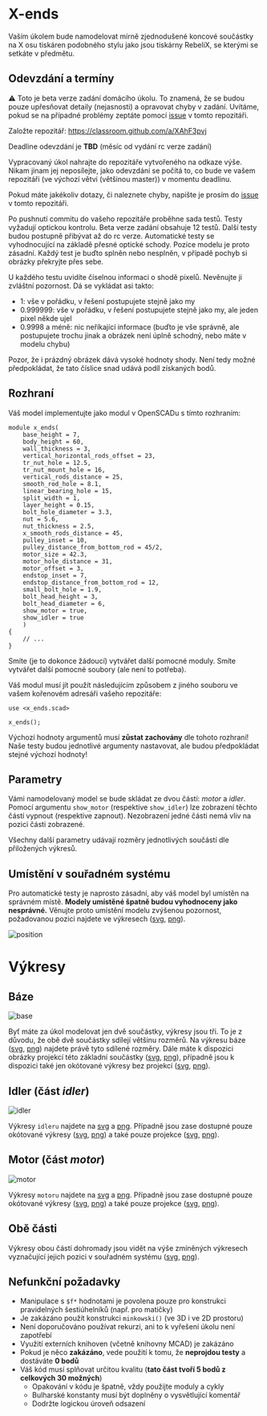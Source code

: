 # X-ends

Vaším úkolem bude namodelovat mírně zjednodušené koncové součástky na X osu tiskáren podobného stylu jako jsou tiskárny RebeliX, se kterými se setkáte v předmětu.

## Odevzdání a termíny

:warning: Toto je beta verze zadání domácího úkolu.
To znamená, že se budou pouze upřesňovat detaily (nejasnosti) a opravovat chyby v zadání.
Uvítáme, pokud se na případné problémy zeptáte pomocí
[issue] v tomto repozitáři.

Založte repozitář: https://classroom.github.com/a/XAhF3pvj

Deadline odevzdání je **TBD** (měsíc od vydání rc verze zadání)

Vypracovaný úkol nahrajte do repozitáře vytvořeného na odkaze výše.
Nikam jinam jej neposílejte, jako odevzdání se počítá to,
co bude ve vašem repozitáři (ve výchozí větvi (většinou master))
v momentu deadlinu.

Pokud máte jakékoliv dotazy, či naleznete chyby, napište je prosím do
[issue] v tomto repozitáři.

[issue]: https://github.com/3DprintFIT/B182HW-Assignmet/issues

Po pushnutí commitu do vašeho repozitáře proběhne sada testů.
Testy vyžadují optickou kontrolu. Beta verze zadání obsahuje 12 testů.
Další testy budou postupně přibývat až do rc verze.
Automatické testy se vyhodnocující na základě přesné optické schody.
Pozice modelu je proto zásadní.
Každý test je buďto splněn nebo nesplněn, v případě pochyb si obrázky překryjte přes sebe.

U každého testu uvidíte číselnou informaci o shodě pixelů. Nevěnujte ji zvláštní pozornost.
Dá se vykládat asi takto:

 * 1: vše v pořádku, v řešení postupujete stejně jako my
 * 0.999999: vše v pořádku, v řešení postupujete stejně jako my, ale jeden pixel někde ujel
 * 0.9998 a méně: nic neříkající informace (buďto je vše správně, ale postupujete trochu jinak a obrázek není úplně schodný, nebo máte v modelu chybu)

Pozor, že i prázdný obrázek dává vysoké hodnoty shody.
Není tedy možné předpokládat, že tato číslice snad udává podíl získaných bodů.

## Rozhraní

Váš model implementujte jako modul v OpenSCADu s tímto rozhraním:

```scad
module x_ends(
	base_height = 7,
	body_height = 60,
	wall_thickness = 3,
	vertical_horizontal_rods_offset = 23,
	tr_nut_hole = 12.5,
	tr_nut_mount_hole = 16,
	vertical_rods_distance = 25,
	smooth_rod_hole = 8.1,
	linear_bearing_hole = 15,
	split_width = 1,
	layer_height = 0.15,
	bolt_hole_diameter = 3.3,
	nut = 5.6,
	nut_thickness = 2.5,
	x_smooth_rods_distance = 45,
	pulley_inset = 10,
	pulley_distance_from_bottom_rod = 45/2,
	motor_size = 42.3,
	motor_hole_distance = 31,
	motor_offset = 3,
	endstop_inset = 7,
	endstop_distance_from_bottom_rod = 12,
	small_bolt_hole = 1.9,
	bolt_head_height = 3,
	bolt_head_diameter = 6,
	show_motor = true,
	show_idler = true
	)
{
    // ...
}
```

Smíte (je to dokonce žádoucí) vytvářet další pomocné moduly.
Smíte vytvářet další pomocné soubory (ale není to potřeba).

Váš modul musí jít použít následujícím způsobem z jiného souboru ve vašem
kořenovém adresáři vašeho repozitáře:

```scad
use <x_ends.scad>

x_ends();
```

Výchozí hodnoty argumentů musí **zůstat zachovány** dle tohoto rozhraní!
Naše testy budou jednotlivé argumenty nastavovat,
ale budou předpokládat stejné výchozí hodnoty!


## Parametry

Vámi namodelovaný model se bude skládat ze dvou částí: _motor_ a _idler_.
Pomocí argumentu `show_motor` (respektive  `show_idler`) lze zobrazení těchto
částí vypnout (respektive zapnout).
Nezobrazení jedné části nemá vliv na pozici části zobrazené.

Všechny další parametry udávají rozměry jednotlivých součástí dle přiložených
výkresů.


## Umístění v souřadném systému
Pro automatické testy je naprosto zásadní,
aby váš model byl umístěn na správném místě.
**Modely umístěné špatně budou vyhodnoceny jako nesprávné.**
Věnujte proto umístění modelu zvýšenou pozornost, požadovanou pozici najdete ve výkresech ([svg](drawings/position.svg), [png](drawings/position.svg.png)).

![position](drawings/position.svg)


# Výkresy

## Báze
![base](drawings/base_projections.svg)

Byť máte za úkol modelovat jen dvě součástky, výkresy jsou tři. To je z důvodu, že obě dvě součástky sdílejí většinu rozměrů.
Na výkresu báze ([svg](drawings/base_drawing.svg), [png](drawings/base_drawing.svg.png)) najdete právě tyto sdílené rozměry.
Dále máte k dispozici obrázky projekcí této základní součástky ([svg](drawings/base_projections.svg), [png](drawings/base_projections.svg.png)), případně jsou k dispozici také jen okótované výkresy bez projekcí  ([svg](drawings/base_dimensions.svg), [png](drawings/base_dimensions.svg.png)).

## Idler (část _idler_)
![idler](drawings/idler_projections.svg)

Výkresy `idleru` najdete na [svg](drawings/idler_drawing.svg) a [png](drawings/idler_drawing.svg.png). Případně jsou zase dostupné pouze okótované výkresy ([svg](drawings/idler_dimensions.svg), [png](drawings/idler_dimensions.svg.png)) a také pouze projekce ([svg](drawings/idler_projections.svg), [png](drawings/idler_projections.svg.png)).

## Motor (část _motor_)
![motor](drawings/motor_projections.svg)

Výkresy `motoru` najdete na [svg](drawings/motor_drawing.svg) a [png](drawings/motor_drawing.svg.png). Případně jsou zase dostupné pouze okótované výkresy ([svg](drawings/motor_dimensions.svg), [png](drawings/motor_dimension.svg.png)) a také pouze projekce ([svg](drawings/motor_projections.svg), [png](drawings/motor_projections.svg.png)).


## Obě části
Výkresy obou částí dohromady jsou vidět na výše zmíněných výkresech vyznačující jejich pozici v souřadném systému ([svg](drawings/position.svg), [png](drawings/position.svg.png)).

## Nefunkční požadavky

  - Manipulace s `$f*` hodnotami je povolena pouze pro konstrukci pravidelných šestiúhelníků (např. pro matičky)
  - Je zakázáno použít konstrukci `minkowski()` (ve 3D i ve 2D prostoru)
  - Není doporučováno používat rekurzi, ani to k vyřešení úkolu není zapotřebí
  - Využití externích knihoven (včetně knihovny MCAD) je zakázáno
  - Pokud je něco **zakázáno**, vede použití k tomu, že **neprojdou testy** a dostáváte **0 bodů**
  - Váš kód musí splňovat určitou kvalitu (**tato část tvoří 5 bodů z celkových 30 možných**)
    - Opakování v kódu je špatně, vždy použijte moduly a cykly
    - Bulharské konstanty musí být doplněny o vysvětlující komentář
    - Dodržte logickou úroveň odsazení
